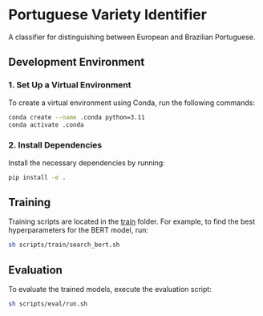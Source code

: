 # Portuguese Variety Identifier

A classifier for distinguishing between European and Brazilian Portuguese.

## Development Environment

### 1. Set Up a Virtual Environment

To create a virtual environment using Conda, run the following commands:

```sh
conda create --name .conda python=3.11
conda activate .conda
```

### 2. Install Dependencies

Install the necessary dependencies by running:

```sh
pip install -e .
```

## Training

Training scripts are located in the [train](scripts/train/) folder. For example, to find the best hyperparameters for the BERT model, run:

```sh
sh scripts/train/search_bert.sh
```

## Evaluation

To evaluate the trained models, execute the evaluation script:

```sh
sh scripts/eval/run.sh
```
